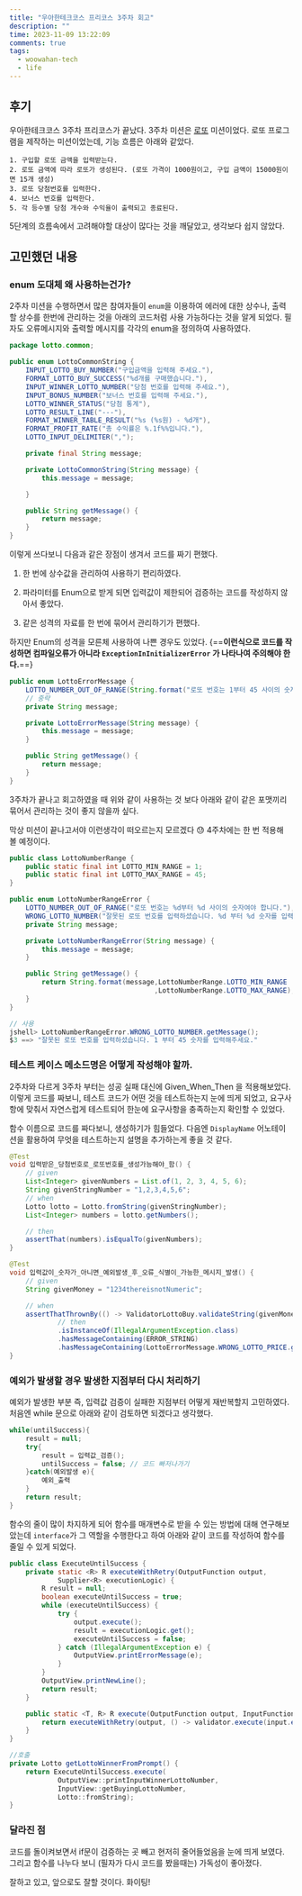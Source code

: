 ```yaml
---
title: "우아한테크코스 프리코스 3주차 회고"
description: ""
time: 2023-11-09 13:22:09
comments: true
tags:
  - woowahan-tech
  - life
---
```


## 후기

우아한테크코스 3주차 프리코스가 끝났다. 3주차 미션은 [로또](https://github.com/woowacourse-precourse/java-lotto-6/tree/main) 미션이었다. 로또 프로그램을 제작하는 미션이었는데, 기능 흐름은 아래와 같았다.
```
1. 구입할 로또 금액을 입력받는다.
2. 로또 금액에 따라 로또가 생성된다. (로또 가격이 1000원이고, 구입 금액이 15000원이면 15개 생성)
3. 로또 당첨번호를 입력한다.
4. 보너스 번호를 입력한다.
5. 각 등수별 당첨 개수와 수익율이 출력되고 종료된다.
```

5단계의 흐름속에서 고려해야할 대상이 많다는 것을 깨달았고, 생각보다 쉽지 않았다. 

## 고민했던 내용

### enum 도대체 왜 사용하는건가?

2주차 미션을 수행하면서 많은 참여자들이 `enum`을 이용하여 에러에 대한 상수나, 출력할 상수를 한번에 관리하는 것을 아래의 코드처럼 사용 가능하다는 것을 알게 되었다. 필자도 오류메시지와 출력할 메시지를 각각의 enum을 정의하여 사용하였다.

``` java title="LottoCommonString" linenums="1" 
package lotto.common;

public enum LottoCommonString {
    INPUT_LOTTO_BUY_NUMBER("구입금액을 입력해 주세요."),
    FORMAT_LOTTO_BUY_SUCCESS("%d개를 구매했습니다."),
    INPUT_WINNER_LOTTO_NUMBER("당첨 번호를 입력해 주세요."),
    INPUT_BONUS_NUMBER("보너스 번호를 입력해 주세요."),
    LOTTO_WINNER_STATUS("당첨 통계"),
    LOTTO_RESULT_LINE("---"),
    FORMAT_WINNER_TABLE_RESULT("%s (%s원) - %d개"),
    FORMAT_PROFIT_RATE("총 수익률은 %.1f%%입니다."),
    LOTTO_INPUT_DELIMITER(",");

    private final String message;

    private LottoCommonString(String message) {
        this.message = message;

    }

    public String getMessage() {
        return message;
    }
}
```

이렇게 쓰다보니 다음과 같은 장점이 생겨서 코드를 짜기 편했다.

1. 한 번에 상수값을 관리하여 사용하기 편리하였다.

2. 파라미터를 Enum으로 받게 되면 입력값이 제한되어 검증하는 코드를 작성하지 않아서 좋았다.

3. 같은 성격의 자료를 한 번에 묶어서 관리하기가 편했다.

하지만 Enum의 성격을 모른체 사용하여 나쁜 경우도 있었다. {==**이런식으로 코드를 작성하면 컴파일오류가 아니라 `ExceptionInInitializerError` 가 나타나여 주의해야 한다.**==}

``` java title="LottoErrorMessage.java" linenums="1" hl_nums="2"
public enum LottoErrorMessage {
    LOTTO_NUMBER_OUT_OF_RANGE(String.format("로또 번호는 1부터 45 사이의 숫자여야 합니다.")), // 사용하려 할 때 예외처리가 나타난다.
    // 중략
    private String message;

    private LottoErrorMessage(String message) {
        this.message = message;
    }

    public String getMessage() {
        return message;
    }
}
```

3주차가 끝나고 회고하였을 때 위와 같이 사용하는 것 보다 아래와 같이 같은 포맷끼리 묶어서 관리하는 것이 좋지 않을까 싶다.

막상 미션이 끝나고서야 이런생각이 떠오르는지 모르겠다 😓 4주차에는 한 번 적용해 볼 예정이다.

``` java title="LottoInformation.java"
public class LottoNumberRange { 
    public static final int LOTTO_MIN_RANGE = 1;
    public static final int LOTTO_MAX_RANGE = 45;
}

public enum LottoNumberRangeError {
    LOTTO_NUMBER_OUT_OF_RANGE("로또 번호는 %d부터 %d 사이의 숫자여야 합니다."),
    WRONG_LOTTO_NUMBER("잘못된 로또 번호를 입력하셨습니다. %d 부터 %d 숫자를 입력해주세요.");
    private String message;

    private LottoNumberRangeError(String message) {
        this.message = message;
    }

    public String getMessage() {
        return String.format(message,LottoNumberRange.LOTTO_MIN_RANGE
                                    ,LottoNumberRange.LOTTO_MAX_RANGE);
    }
}

// 사용
jshell> LottoNumberRangeError.WRONG_LOTTO_NUMBER.getMessage();
$3 ==> "잘못된 로또 번호를 입력하셨습니다. 1 부터 45 숫자를 입력해주세요."
```

### 테스트 케이스 메소드명은 어떻게 작성해야 할까.

2주차와 다르게 3주차 부터는 성공 실패 대신에 Given_When_Then 을 적용해보았다. 이렇게 코드를 짜보니, 테스트 코드가 어떤 것을 테스트하는지 눈에 띄게 되었고, 요구사항에 맞춰서 자연스럽게 테스트되어 한눈에 요구사항을 충족하는지 확인할 수 있었다.

함수 이름으로 코드를 짜다보니, 생성하기가 힘들었다. 다음엔 `DisplayName` 어노테이션을 활용하여 무엇을 테스트하는지 설명을 추가하는게 좋을 것 같다.

``` java title="테스트 코드들"
@Test
void 입력받은_당첨번호로_로또번호를_생성가능해야_함() {
    // given
    List<Integer> givenNumbers = List.of(1, 2, 3, 4, 5, 6);
    String givenStringNumber = "1,2,3,4,5,6";
    // when
    Lotto lotto = Lotto.fromString(givenStringNumber);
    List<Integer> numbers = lotto.getNumbers();

    // then
    assertThat(numbers).isEqualTo(givenNumbers);
}

@Test
void 입력값이_숫자가_아니면_예외발생_후_오류_식별이_가능한_메시지_발생() {
    // given
    String givenMoney = "1234thereisnotNumeric";

    // when
    assertThatThrownBy(() -> ValidatorLottoBuy.validateString(givenMoney))
            // then
            .isInstanceOf(IllegalArgumentException.class)
            .hasMessageContaining(ERROR_STRING)
            .hasMessageContaining(LottoErrorMessage.WRONG_LOTTO_PRICE.getMessage());
}
```

### 예외가 발생할 경우 발생한 지점부터 다시 처리하기

예외가 발생한 부분 즉, 입력값 검증이 실패한 지점부터 어떻게 재반복할지 고민하였다. 처음엔 while 문으로 아래와 같이 검토하면 되겠다고 생각했다.

```java title="ExecuteUntilSuccess.java"
while(untilSuccess){
    result = null;
    try{
        result = 입력값_검증();
        untilSuccess = false; // 코드 빠저나가기
    }catch(예외발생 e){
        예외_출력
    }
    return result;
}
```

함수의 줄이 많이 차지하게 되어 함수를 매개변수로 받을 수 있는 방법에 대해 연구해보았는데 `interface`가 그 역할을 수행한다고 하여 아래와 같이 코드를 작성하여 함수를 줄일 수 있게 되었다.

```java title="ExceuteUntilSuccess.java"
public class ExecuteUntilSuccess {
    private static <R> R executeWithRetry(OutputFunction output,
            Supplier<R> executionLogic) {
        R result = null;
        boolean executeUntilSuccess = true;
        while (executeUntilSuccess) {
            try {
                output.execute();
                result = executionLogic.get();
                executeUntilSuccess = false;
            } catch (IllegalArgumentException e) {
                OutputView.printErrorMessage(e);
            }
        }
        OutputView.printNewLine();
        return result;
    }

    public static <T, R> R execute(OutputFunction output, InputFunction<T> input, FactoryFunction<R, T> validator) {
        return executeWithRetry(output, () -> validator.execute(input.execute()));
    }
}

//호출
private Lotto getLottoWinnerFromPrompt() {
    return ExecuteUntilSuccess.execute(
            OutputView::printInputWinnerLottoNumber,
            InputView::getBuyingLottoNumber,
            Lotto::fromString);
}
```

### 달라진 점

코드를 돌이켜보면서 if문이 검증하는 곳 빼고 현저히 줄어들었음을 눈에 띄게 보였다. 그리고 함수를 나누다 보니 (필자가 다시 코드를 봤을때는) 가독성이 좋아졌다.

잘하고 있고, 앞으로도 잘할 것이다. 화이팅!
